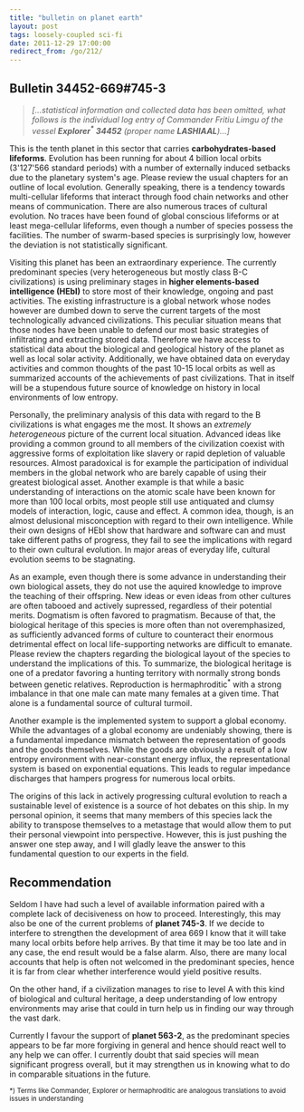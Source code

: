```yaml
---
title: "bulletin on planet earth"
layout: post
tags: loosely-coupled sci-fi
date: 2011-12-29 17:00:00
redirect_from: /go/212/
---
```


## Bulletin 34452-669#745-3

> _[...statistical information and collected data has been omitted, what follows is the individual log entry of Commander Fritiu Limgu of the vessel __Explorer<sup>*</sup> 34452__ (proper name __LASHIAAL__)...]_

This is the tenth planet in this sector that carries __carbohydrates-based lifeforms__. Evolution has been running for about 4 billion local orbits (3'127'566 standard periods) with a number of externally induced setbacks due to the planetary system's age. Please review the usual chapters for an outline of local evolution. Generally speaking, there is a tendency towards multi-cellular lifeforms that interact through food chain networks and other means of communication. There are also numerous traces of cultural evolution. No traces have been found of global conscious lifeforms or at least mega-cellular lifeforms, even though a number of species possess the facilities. The number of swarm-based species is surprisingly low, however the deviation is not statistically significant.

Visiting this planet has been an extraordinary experience. The currently predominant species (very heterogeneous but mostly class B-C civilizations) is using preliminary stages in __higher elements-based intelligence (HEbI)__ to store most of their knowledge, ongoing and past activities. The existing infrastructure is a global network whose nodes however are dumbed down to serve the current targets of the most technologically advanced civilizations. This peculiar situation means that those nodes have been unable to defend our most basic strategies of infiltrating and extracting stored data. Therefore we have access to statistical data about the biological and geological history of the planet as well as local solar activity. Additionally, we have obtained data on everyday activities and common thoughts of the past 10-15 local orbits as well as summarized accounts of the achievements of past civilizations. That in itself will be a stupendous future source of knowledge on history in local environments of low entropy.

Personally, the preliminary analysis of this data with regard to the B civilizations is what engages me the most. It shows an _extremely heterogeneous_ picture of the current local situation. Advanced ideas like providing a common ground to all members of the civilization coexist with aggressive forms of exploitation like slavery or rapid depletion of valuable resources. Almost paradoxical is for example the participation of individual members in the global network who are barely capable of using their greatest biological asset. Another example is that while a basic understanding of interactions on the atomic scale have been known for more than 100 local orbits, most people still use antiquated and clumsy models of interaction, logic, cause and effect. A common idea, though, is an almost delusional misconception with regard to their own intelligence. While their own designs of HEbI show that hardware and software can and must take different paths of progress, they fail to see the implications with regard to their own cultural evolution. In major areas of everyday life, cultural evolution seems to be stagnating.

As an example, even though there is some advance in understanding their own biological assets, they do not use the aquired knowledge to improve the teaching of their offspring. New ideas or even ideas from other cultures are often tabooed and actively supressed, regardless of their potential merits. Dogmatism is often favored to pragmatism. Because of that, the biological heritage of this species is more often than not overemphasized, as sufficiently advanced forms of culture to counteract their enormous detrimental effect on local life-supporting networks are difficult to emanate. Please review the chapters regarding the biological layout of the species to understand the implications of this. To summarize, the biological heritage is one of a predator favoring a hunting territory with normally strong bonds between genetic relatives. Reproduction is hermaphroditic<sup>*</sup> with a strong imbalance in that one male can mate many females at a given time. That alone is a fundamental source of cultural turmoil.

Another example is the implemented system to support a global economy. While the advantages of a global economy are undeniably showing, there is a fundamental impedance mismatch between the representation of goods and the goods themselves. While the goods are obviously a result of a low entropy environment with near-constant energy influx, the representational system is based on exponential equations. This leads to regular impedance discharges that hampers progress for numerous local orbits.

The origins of this lack in actively progressing cultural evolution to reach a sustainable level of existence is a source of hot debates on this ship. In my personal opinion, it seems that many members of this species lack the ability to transpose themselves to a metastage that would allow them to put their personal viewpoint into perspective. However, this is just pushing the answer one step away, and I will gladly leave the answer to this fundamental question to our experts in the field.

## Recommendation

Seldom I have had such a level of available information paired with a complete lack of decisiveness on how to proceed. Interestingly, this may also be one of the current problems of __planet 745-3__. If we decide to interfere to strengthen the development of area 669 I know that it will take many local orbits before help arrives. By that time it may be too late and in any case, the end result would be a false alarm. Also, there are many local accounts that help is often not welcomed in the predominant species, hence it is far from clear whether interference would yield positive results.

On the other hand, if a civilization manages to rise to level A with this kind of biological and cultural heritage, a deep understanding of low entropy environments may arise that could in turn help us in finding our way through the vast dark.

Currently I favour the support of __planet 563-2__, as the predominant species appears to be far more forgiving in general and hence should react well to any help we can offer. I currently doubt that said species will mean significant progress overall, but it may strengthen us in knowing what to do in comparable situations in the future.

<sup>*) Terms like Commander, Explorer or hermaphroditic are analogous translations to avoid issues in understanding
</sup>
